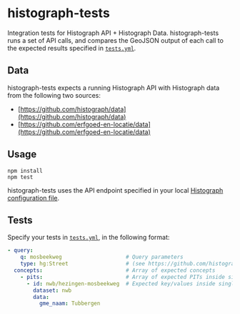 # histograph-tests

Integration tests for Histograph API + Histograph Data. histograph-tests runs a set of API calls, and compares the GeoJSON output of each call to the expected results specified in [`tests.yml`](tests.yml).

## Data

histograph-tests expects a running Histograph API with Histograph data from the following two sources:

- [https://github.com/histograph/data](https://github.com/histograph/data)
- [https://github.com/erfgoed-en-locatie/data](https://github.com/erfgoed-en-locatie/data)

## Usage

    npm install
    npm test

histograph-tests uses the API endpoint specified in your local [Histograph configuration file](https://github.com/histograph/config#histograph-config).

## Tests

Specify your tests in [`tests.yml`](tests.yml), in the following format:

```yml
- query:
    q: mosbeekweg                    # Query parameters
    type: hg:Street                  # (see https://github.com/histograph/api)
  concepts:                          # Array of expected concepts
    - pits:                          # Array of expected PITs inside single concept
      - id: nwb/hezingen-mosbeekweg  # Expected key/values inside single PIT
        dataset: nwb
        data:
          gme_naam: Tubbergen
```
